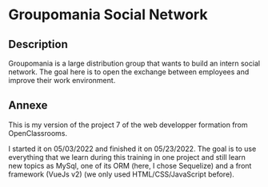 # Groupomania Social Network

## Description

Groupomania is a large distribution group that wants to build an intern social network. The goal here is to open the exchange between employees and improve their work environment.

## Annexe

This is my version of the project 7 of the web developper formation from OpenClassrooms. 

I started it on 05/03/2022 and finished it on 05/23/2022. The goal is to use everything that we learn during this training in one project and still learn new topics as MySql, one of its ORM (here, I chose Sequelize) and a front framework (VueJs v2) (we only used HTML/CSS/JavaScript before).
